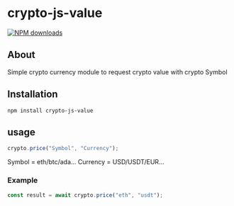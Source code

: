 # crypto-js-value
<a href="https://www.npmjs.com/package/crypto-js-value"><img src="https://img.shields.io/npm/dt/crypto-js-value.svg?maxAge=3600" alt="NPM downloads" /></a>
## About

Simple crypto currency module to request crypto value with crypto Symbol

## Installation

```sh-session
npm install crypto-js-value
```

## usage

```js
crypto.price("Symbol", "Currency");
```

Symbol = eth/btc/ada...
Currency = USD/USDT/EUR...

### Example
```js
const result = await crypto.price("eth", "usdt");
```
